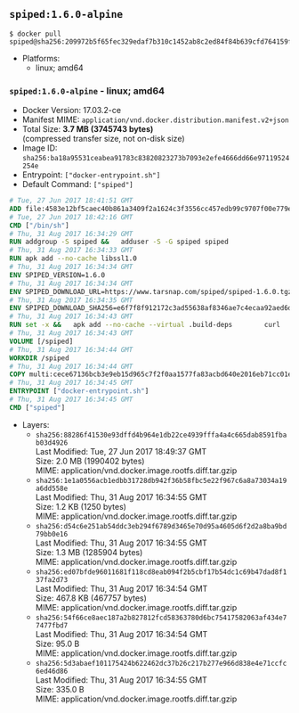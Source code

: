 ## `spiped:1.6.0-alpine`

```console
$ docker pull spiped@sha256:209972b5f65fec329edaf7b310c1452ab8c2ed84f84b639cfd764159ffa6b83a
```

-	Platforms:
	-	linux; amd64

### `spiped:1.6.0-alpine` - linux; amd64

-	Docker Version: 17.03.2-ce
-	Manifest MIME: `application/vnd.docker.distribution.manifest.v2+json`
-	Total Size: **3.7 MB (3745743 bytes)**  
	(compressed transfer size, not on-disk size)
-	Image ID: `sha256:ba18a95531ceabea91783c83820823273b7093e2efe4666dd66e97119524254e`
-	Entrypoint: `["docker-entrypoint.sh"]`
-	Default Command: `["spiped"]`

```dockerfile
# Tue, 27 Jun 2017 18:41:51 GMT
ADD file:4583e12bf5caec40b861a3409f2a1624c3f3556cc457edb99c9707f00e779e45 in / 
# Tue, 27 Jun 2017 18:42:16 GMT
CMD ["/bin/sh"]
# Thu, 31 Aug 2017 16:34:29 GMT
RUN addgroup -S spiped &&	adduser -S -G spiped spiped
# Thu, 31 Aug 2017 16:34:33 GMT
RUN apk add --no-cache libssl1.0
# Thu, 31 Aug 2017 16:34:34 GMT
ENV SPIPED_VERSION=1.6.0
# Thu, 31 Aug 2017 16:34:34 GMT
ENV SPIPED_DOWNLOAD_URL=https://www.tarsnap.com/spiped/spiped-1.6.0.tgz
# Thu, 31 Aug 2017 16:34:35 GMT
ENV SPIPED_DOWNLOAD_SHA256=e6f7f8f912172c3ad55638af8346ae7c4ecaa92aed6d3fb60f2bda4359cba1e4
# Thu, 31 Aug 2017 16:34:43 GMT
RUN set -x &&	apk add --no-cache --virtual .build-deps 		curl 		gcc 		make 		musl-dev 		openssl-dev 		tar &&	curl -fsSL "$SPIPED_DOWNLOAD_URL" -o spiped.tar.gz &&	echo "$SPIPED_DOWNLOAD_SHA256 *spiped.tar.gz" |sha256sum -c - &&	mkdir -p /usr/local/src/spiped &&	tar xzf "spiped.tar.gz" -C /usr/local/src/spiped --strip-components=1 &&	rm "spiped.tar.gz" &&	CC=gcc make -C /usr/local/src/spiped &&	make -C /usr/local/src/spiped install &&	rm -rf /usr/local/src/spiped &&	apk del .build-deps
# Thu, 31 Aug 2017 16:34:43 GMT
VOLUME [/spiped]
# Thu, 31 Aug 2017 16:34:44 GMT
WORKDIR /spiped
# Thu, 31 Aug 2017 16:34:44 GMT
COPY multi:cece67136bcb3e9eb15d965c7f2f0aa1577fa83acbd640e2016eb71cc01e0cfa in /usr/local/bin/ 
# Thu, 31 Aug 2017 16:34:45 GMT
ENTRYPOINT ["docker-entrypoint.sh"]
# Thu, 31 Aug 2017 16:34:45 GMT
CMD ["spiped"]
```

-	Layers:
	-	`sha256:88286f41530e93dffd4b964e1db22ce4939fffa4a4c665dab8591fbab03d4926`  
		Last Modified: Tue, 27 Jun 2017 18:49:37 GMT  
		Size: 2.0 MB (1990402 bytes)  
		MIME: application/vnd.docker.image.rootfs.diff.tar.gzip
	-	`sha256:1e1a0556acb1edbb31728db942f36b58fbc5e22f967c6a8a73034a19a6dd558e`  
		Last Modified: Thu, 31 Aug 2017 16:34:55 GMT  
		Size: 1.2 KB (1250 bytes)  
		MIME: application/vnd.docker.image.rootfs.diff.tar.gzip
	-	`sha256:d54c6e251ab54ddc3eb294f6789d3465e70d95a4605d6f2d2a8ba9bd79bb0e16`  
		Last Modified: Thu, 31 Aug 2017 16:34:55 GMT  
		Size: 1.3 MB (1285904 bytes)  
		MIME: application/vnd.docker.image.rootfs.diff.tar.gzip
	-	`sha256:ed07bfde96011681f118cd8eab094f2b5cbf17b54dc1c69b47dad8f137fa2d73`  
		Last Modified: Thu, 31 Aug 2017 16:34:54 GMT  
		Size: 467.8 KB (467757 bytes)  
		MIME: application/vnd.docker.image.rootfs.diff.tar.gzip
	-	`sha256:54f66ce8aec187a2b827812fcd58363780d6bc75417582063af434e77477fbd7`  
		Last Modified: Thu, 31 Aug 2017 16:34:54 GMT  
		Size: 95.0 B  
		MIME: application/vnd.docker.image.rootfs.diff.tar.gzip
	-	`sha256:5d3abaef101175424b622462dc37b26c217b277e966d838e4e71ccfc6ed46d86`  
		Last Modified: Thu, 31 Aug 2017 16:34:55 GMT  
		Size: 335.0 B  
		MIME: application/vnd.docker.image.rootfs.diff.tar.gzip
